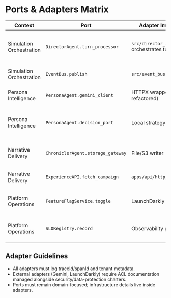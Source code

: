 # Ports & Adapters Matrix

| Context | Port | Adapter Implementation | Direction | Notes |
|---------|------|------------------------|-----------|-------|
| Simulation Orchestration | `DirectorAgent.turn_processor` | `src/director_agent.py` orchestrates turns | Inbound command | Consumes persona decisions, writes turn ledger events. |
| Simulation Orchestration | `EventBus.publish` | `src/event_bus.py` | Outbound event | Emits `CampaignCreated`, `TurnAdvanced`. |
| Persona Intelligence | `PersonaAgent.gemini_client` | HTTPX wrapper (to be refactored) | Outbound query | Applies retries, caching (Redis), tenant tagging. |
| Persona Intelligence | `PersonaAgent.decision_port` | Local strategy fallback | Inbound command | Ensures deterministic decisions when Gemini unavailable. |
| Narrative Delivery | `ChroniclerAgent.storage_gateway` | File/S3 writer | Outbound command | Persists narrative markdown and media pointers. |
| Narrative Delivery | `ExperienceAPI.fetch_campaign` | `apps/api/http/world_router.py` | Inbound query | Provides data to frontend dashboard. |
| Platform Operations | `FeatureFlagService.toggle` | LaunchDarkly SDK (planned) | Outbound command | Controls rollout states for contexts; audit logged. |
| Platform Operations | `SLORegistry.record` | Observability pipeline | Outbound event | Captures RED/USE metrics for dashboards. |

## Adapter Guidelines

- All adapters must log traceId/spanId and tenant metadata.
- External adapters (Gemini, LaunchDarkly) require ACL documentation managed
  alongside security/data-protection charters.
- Ports must remain domain-focused; infrastructure details live inside adapters.
